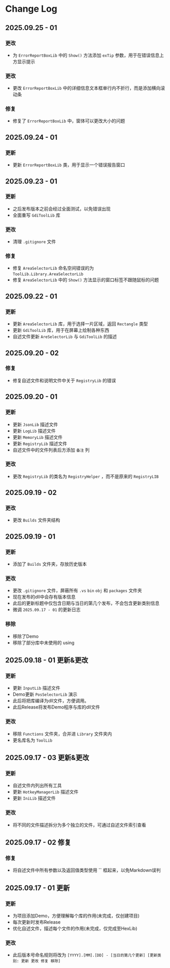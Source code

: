 # Change Log

## 2025.09.25 - 01
### 更改
- 为 `ErrorReportBoxLib` 中的 `Show()` 方法添加 `exTip` 参数，用于在错误信息上方显示提示
### 更改
- 更改 `ErrorReportBoxLib` 中的详细信息文本框单行内不折行，而是添加横向滚动条
### 修复
- 修复了 `ErrorReportBoxLib` 中，窗体可以更改大小的问题



## 2025.09.24 - 01
### 更新
- 更新 `ErrorReportBoxLib` 类，用于显示一个错误报告窗口



## 2025.09.23 - 01
### 更新
- 之后发布版本之前会经过全面测试，以免错误出现
- 全面重写 `GdiToolLib` 库
### 更改
- 清理 `.gitignore` 文件
### 修复
- 修复 `AreaSelectorLib` 命名空间错误的为 `ToolLib.Library.AreaSelectorLib`
- 修复 `AreaSelectorLib` 中的 `Show()` 方法显示的窗口标签不跟随鼠标的问题



## 2025.09.22 - 01
### 更新
- 更新 `AreaSelectorLib` 库，用于选择一片区域，返回 `Rectangle` 类型
- 更新 `GdiToolLib` 库，用于在屏幕上绘制各种东西
- 自述文件更新 `AreSelectorLib` 与 `GdiToolLib` 的描述



## 2025.09.20 - 02
### 修复
- 修复自述文件和说明文件中关于 `RegistryLib` 的错误



## 2025.09.20 - 01
### 更新
- 更新 `JsonLib` 描述文件
- 更新 `LogLib` 描述文件
- 更新 `MemoryLib` 描述文件
- 更新 `RegistryLib` 描述文件
- 自述文件中的文件列表后方添加 `备注` 列
### 更改
- 更改 `RegistryLib` 的类名为 `RegistryHelper` ，而不是原来的 `RegistryLIB`



## 2025.09.19 - 02
### 更改
- 更改 `Builds` 文件夹结构



## 2025.09.19 - 01
### 更新
- 添加了 `Builds` 文件夹，存放历史版本
### 更改
- 更改 `.gitignore` 文件，屏蔽所有 `.vs` `bin` `obj` 和 `packages` 文件夹
- 现在发布的dll中会存有版本信息
- 此后的更新标题中仅包含日期与当日的第几个发布，不会包含更新类别信息
- 微调 `2025.09.17 - 01` 的更新日志
### 移除
- 移除了Demo
- 移除了部分库中未使用的 using



## 2025.09.18 - 01  更新&更改
### 更新
- 更新 `InputLib` 描述文件
- Demo更新 `PosSelectorLib` 演示
- 此后将把库编译为dll文件，方便调用。
- 此后Release将发布Demo程序与库的dll文件
### 更改
- 移除 `Functions` 文件夹，合并进 `Library` 文件夹内
- 更名库名为 `ToolLib`



## 2025.09.17 - 03 更新&更改
### 更新
- 自述文件内列出所有工具
- 更新 `HotkeyManagerLib` 描述文件
- 更新 `IniLib` 描述文件
### 更改
- 将不同的文件描述拆分为多个独立的文件，可通过自述文件索引查看



## 2025.09.17 - 02 修复
### 修复
- 将自述文件中所有参数以及返回值类型使用 **``** 框起来，以免Markdown误判



## 2025.09.17 - 01 更新
### 更新
- 为项目添加Demo，方便理解每个库的作用(未完成，仅创建项目)
- 每次更新时发布Release
- 优化自述文件，描述每个文件的作用(未完成，仅完成至HexLib)
### 更改
- 此后版本号命名规则将改为 `[YYYY].[MM].[DD] - [当日的第几个更新] [更新类别: 更新 更改 修复 移除]`